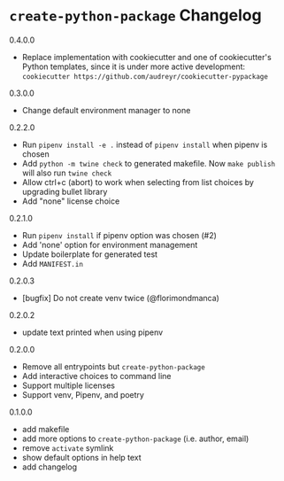 # `create-python-package` Changelog

0.4.0.0
* Replace implementation with cookiecutter and one of cookiecutter's Python templates, since it is under more active development: `cookiecutter https://github.com/audreyr/cookiecutter-pypackage`

0.3.0.0
* Change default environment manager to none

0.2.2.0
* Run `pipenv install -e .` instead of `pipenv install` when pipenv is chosen
* Add `python -m twine check` to generated makefile. Now `make publish` will also run `twine check`
* Allow ctrl+c (abort) to work when selecting from list choices by upgrading bullet library
* Add "none" license choice

0.2.1.0
* Run `pipenv install` if pipenv option was chosen (#2)
* Add 'none' option for environment management
* Update boilerplate for generated test
* Add `MANIFEST.in`

0.2.0.3
* [bugfix] Do not create venv twice (@florimondmanca)

0.2.0.2
* update text printed when using pipenv

0.2.0.0
* Remove all entrypoints but `create-python-package`
* Add interactive choices to command line
* Support multiple licenses
* Support venv, Pipenv, and poetry

0.1.0.0
* add makefile
* add more options to `create-python-package` (i.e. author, email)
* remove `activate` symlink
* show default options in help text
* add changelog

